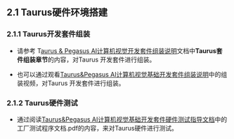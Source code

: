 ## 2.1 Taurus硬件环境搭建

### 2.1.1 Taurus开发套件组装

* 请参考  T[aurus & Pegasus AI计算机视觉开发套件组装说明](https://gitee.com/hihope_iot/embedded-race-hisilicon-track-2022/blob/master/%E7%A1%AC%E4%BB%B6%E8%B5%84%E6%96%99/Taurus%20&%20Pegasus%20AI%E8%AE%A1%E7%AE%97%E6%9C%BA%E8%A7%86%E8%A7%89%E5%9F%BA%E7%A1%80%E5%BC%80%E5%8F%91%E5%A5%97%E4%BB%B6%E7%BB%84%E8%A3%85%E8%AF%B4%E6%98%8E.pdf)文档中**Taurus套件组装章节**的内容，对Taurus 开发套件进行组装。

* 也可以通过观看[Taurus&Pegasus AI计算机视觉基础开发套件组装说明](https://gitee.com/hihope_iot/embedded-race-hisilicon-track-2022#%E8%A7%86%E9%A2%91%E8%B5%84%E6%96%99)中的组装视频，对Taurus 开发套件进行组装。

### 2.1.2 Taurus硬件测试

* 通过阅读[Taurus&Pegasus AI计算机视觉基础开发套件硬件测试指导文档](https://gitee.com/hihope_iot/embedded-race-hisilicon-track-2022/tree/master#%E5%8E%82%E6%B5%8B%E7%A8%8B%E5%BA%8F)中的工厂测试程序文档.pdf的内容，来对Taurus硬件进行测试。



